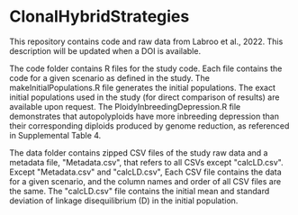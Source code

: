 # ClonalHybridStrategies
This repository contains code and raw data from Labroo et al., 2022. This description will be updated when a DOI is available.

The code folder contains R files for the study code. Each file contains the code for a given scenario as defined in the study. The makeInitialPopulations.R file
generates the initial populations. The exact initial populations used in the study (for direct comparison of results) are available upon request. The PloidyInbreedingDepression.R file demonstrates that autopolyploids have more inbreeding depression than their corresponding diploids produced by genome reduction, as referenced in Supplemental Table 4.

The data folder contains zipped CSV files of the study raw data and a metadata file, "Metadata.csv", that refers to all CSVs except "calcLD.csv". Except "Metadata.csv" and "calcLD.csv", Each CSV file contains the data for a given scenario, and the column names and order of all CSV files are the same. The "calcLD.csv" file contains the initial mean and standard deviation of linkage disequilibrium (D) in the initial population.


